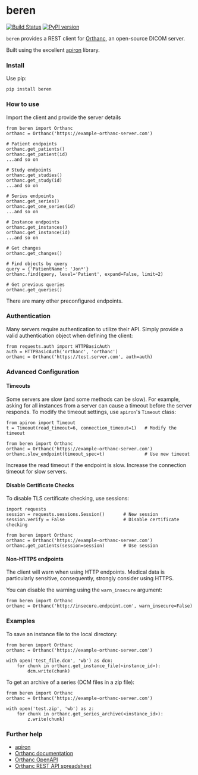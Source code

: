 # beren

[![Build Status](https://travis-ci.com/teffalump/beren.svg?branch=master)](https://travis-ci.com/teffalump/beren)
[![PyPI version](https://badge.fury.io/py/beren.svg)](https://badge.fury.io/py/beren)

`beren` provides a REST client for [Orthanc](https://www.orthanc-server.com), an open-source DICOM server.

Built using the excellent [apiron](https://github.com/ithaka/apiron) library.

### Install

Use pip:

    pip install beren

### How to use

Import the client and provide the server details

    from beren import Orthanc
    orthanc = Orthanc('https://example-orthanc-server.com')

    # Patient endpoints
    orthanc.get_patients()
    orthanc.get_patient(id)
    ...and so on

    # Study endpoints
    orthanc.get_studies()
    orthanc.get_study(id)
    ...and so on

    # Series endpoints
    orthanc.get_series()
    orthanc.get_one_series(id)
    ...and so on

    # Instance endpoints
    orthanc.get_instances()
    orthanc.get_instance(id)
    ...and so on

    # Get changes
    orthanc.get_changes()

    # Find objects by query
    query = {'PatientName': 'Jon*'}
    orthanc.find(query, level='Patient', expand=False, limit=2)

    # Get previous queries
    orthanc.get_queries()

There are many other preconfigured endpoints.

### Authentication

Many servers require authentication to utilize their API. Simply provide a valid authentication object when defining the client:

    from requests.auth import HTTPBasicAuth
    auth = HTTPBasicAuth('orthanc', 'orthanc')
    orthanc = Orthanc('https://test.server.com', auth=auth)

### Advanced Configuration

#### Timeouts

Some servers are slow (and some methods can be slow). For example, asking for all instances from a server can cause a timeout before the server responds. To
modify the timeout settings, use `apiron`'s `Timeout` class:

    from apiron import Timeout
    t = Timeout(read_timeout=6, connection_timeout=1)   # Modify the timeout

    from beren import Orthanc
    orthanc = Orthanc('https://example-orthanc-server.com')
    orthanc.slow_endpoint(timeout_spec=t)               # Use new timeout

Increase the read timeout if the endpoint is slow. Increase the connection timeout for slow servers.

#### Disable Certificate Checks

To disable TLS certificate checking, use sessions:

    import requests
    session = requests.sessions.Session()       # New session
    session.verify = False                      # Disable certificate checking

    from beren import Orthanc
    orthanc = Orthanc('https://example-orthanc-server.com')
    orthanc.get_patients(session=session)       # Use session

#### Non-HTTPS endpoints

The client will warn when using HTTP endpoints. Medical data is particularly sensitive, consequently, strongly consider using HTTPS.

You can disable the warning using the `warn_insecure` argument:

    from beren import Orthanc
    orthanc = Orthanc('http://insecure.endpoint.com', warn_insecure=False)

### Examples

To save an instance file to the local directory:

    from beren import Orthanc
    orthanc = Orthanc('https://example-orthanc-server.com')

    with open('test_file.dcm', 'wb') as dcm:
        for chunk in orthanc.get_instance_file(<instance_id>):
            dcm.write(chunk)

To get an archive of a series (DCM files in a zip file):

    from beren import Orthanc
    orthanc = Orthanc('https://example-orthanc-server.com')

    with open('test.zip', 'wb') as z:
        for chunk in orthanc.get_series_archive(<instance_id>):
            z.write(chunk)

### Further help

- [apiron](https://github.com/ithaka/apiron)
- [Orthanc documentation](https://book.orthanc-server.com)
- [Orthanc OpenAPI](https://api.orthanc-server.com)
- [Orthanc REST API spreadsheet](https://docs.google.com/spreadsheets/d/1muKHMIb9Br-59wfaQbDeLzAfKYsoWfDSXSmyt6P4EM8/pubhtml#)
